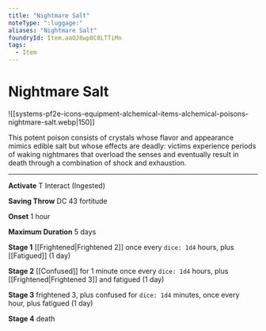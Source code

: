 ```yaml
---
title: "Nightmare Salt"
noteType: ":luggage:"
aliases: "Nightmare Salt"
foundryId: Item.aaOJ8wp8C8LTTiMn
tags:
  - Item
---
```


# Nightmare Salt
![[systems-pf2e-icons-equipment-alchemical-items-alchemical-poisons-nightmare-salt.webp|150]]

This potent poison consists of crystals whose flavor and appearance mimics edible salt but whose effects are deadly: victims experience periods of waking nightmares that overload the senses and eventually result in death through a combination of shock and exhaustion.

* * *

**Activate** T Interact (Ingested)

**Saving Throw** DC 43 fortitude

**Onset** 1 hour

**Maximum Duration** 5 days

**Stage 1** [[Frightened|Frightened 2]] once every `dice: 1d4` hours, plus [[Fatigued]] (1 day)

**Stage 2** [[Confused]] for 1 minute once every `dice: 1d4` hours, plus [[Frightened|Frightened 3]] and fatigued (1 day)

**Stage 3** frightened 3, plus confused for `dice: 1d4` minutes, once every hour, plus fatigued (1 day)

**Stage 4** death
